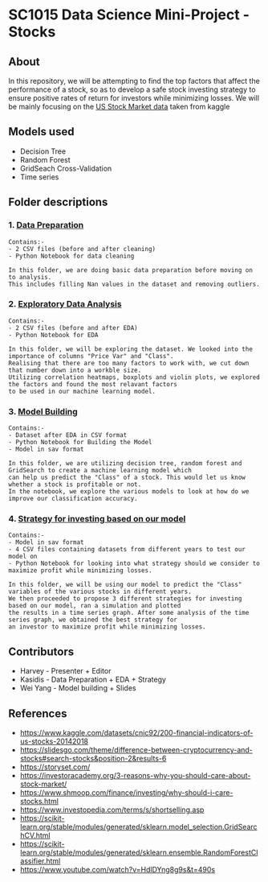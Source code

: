 # SC1015 Data Science Mini-Project - Stocks

## About
In this repository, we will be attempting to find the top factors that affect the performance of a stock, so as to develop a safe stock investing strategy to ensure positive rates of return for investors while minimizing losses. We will be mainly focusing on the [US Stock Market data](https://www.kaggle.com/datasets/cnic92/200-financial-indicators-of-us-stocks-20142018) taken from kaggle

## Models used
- Decision Tree
- Random Forest
- GridSeach Cross-Validation
- Time series

## Folder descriptions

### 1. [Data Preparation](https://github.com/weicocogoat/SC1015-Mini-Project/tree/master/1%20data%20preparation)

    Contains:- 
    - 2 CSV files (before and after cleaning)
    - Python Notebook for data cleaning
    
    In this folder, we are doing basic data preparation before moving on to analysis. 
    This includes filling Nan values in the dataset and removing outliers.
   
### 2. [Exploratory Data Analysis](https://github.com/weicocogoat/SC1015-Mini-Project/tree/master/2%20EDA)

    Contains:-
    - 2 CSV files (before and after EDA)
    - Python Notebook for EDA
    
    In this folder, we will be exploring the dataset. We looked into the importance of columns "Price Var" and "Class". 
    Realising that there are too many factors to work with, we cut down that number down into a workble size.
    Utilizing correlation heatmaps, boxplots and violin plots, we explored the factors and found the most relavant factors
    to be used in our machine learning model.
  
### 3. [Model Building](https://github.com/weicocogoat/SC1015-Mini-Project/tree/master/3%20ML)

    Contains:-
    - Dataset after EDA in CSV format
    - Python Notebook for Building the Model
    - Model in sav format
    
    In this folder, we are utilizing decision tree, random forest and GridSearch to create a machine learning model which
    can help us predict the "Class" of a stock. This would let us know whether a stock is profitable or not.
    In the notebook, we explore the various models to look at how do we improve our classification accuracy.
    
### 4. [Strategy for investing based on our model](https://github.com/weicocogoat/SC1015-Mini-Project/tree/master/4%20strategy)
    
    Contains:-
    - Model in sav format
    - 4 CSV files containing datasets from different years to test our model on
    - Python Notebook for looking into what strategy should we consider to maximize profit while minimizing losses.
    
    In this folder, we will be using our model to predict the "Class" variables of the various stocks in different years.
    We then proceeded to propose 3 different strategies for investing based on our model, ran a simulation and plotted 
    the results in a time series graph. After some analysis of the time series graph, we obtained the best strategy for 
    an investor to maximize profit while minimizing losses.
    
## Contributors
- Harvey - Presenter + Editor
- Kasidis - Data Preparation + EDA + Strategy
- Wei Yang - Model building + Slides

## References
- <https://www.kaggle.com/datasets/cnic92/200-financial-indicators-of-us-stocks-20142018>
- <https://slidesgo.com/theme/difference-between-cryptocurrency-and-stocks#search-stocks&position-2&results-6>
- <https://storyset.com/>
- <https://investoracademy.org/3-reasons-why-you-should-care-about-stock-market/>
- <https://www.shmoop.com/finance/investing/why-should-i-care-stocks.html>
- <https://www.investopedia.com/terms/s/shortselling.asp>
- <https://scikit-learn.org/stable/modules/generated/sklearn.model_selection.GridSearchCV.html>
- <https://scikit-learn.org/stable/modules/generated/sklearn.ensemble.RandomForestClassifier.html>
- <https://www.youtube.com/watch?v=HdlDYng8g9s&t=490s>
